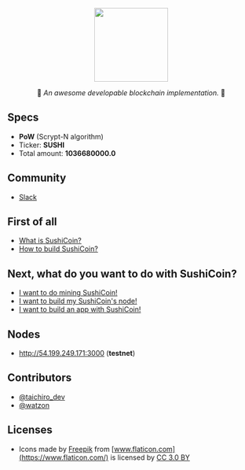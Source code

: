 <p align="center">
  <img src="https://raw.githubusercontent.com/tbrand/SushiCoin/master/imgs/sushicoin.png" width="150" height="150" />
</p1>

<p align="center">🍣 <i>An awesome developable blockchain implementation.</i> 🍣</p>

## Specs
- **PoW** (Scrypt-N algorithm)
- Ticker: **SUSHI**
- Total amount: **1036680000.0**

## Community
- [Slack](https://goo.gl/64aVeY)

## First of all
- [What is SushiCoin?](https://github.com/tbrand/SushiCoin/wiki/What-is-SushiCoin%3F)
- [How to build SushiCoin?](https://github.com/tbrand/SushiCoin/wiki/How-to-build-SushiCoin%3F)

## Next, what do you want to do with SushiCoin?
- [I want to do mining SushiCoin!](https://github.com/tbrand/SushiCoin/wiki/Mining-SushiCoin)
- [I want to build my SushiCoin's node!](https://github.com/tbrand/SushiCoin/wiki/Build-SushiCoin's-node)
- [I want to build an app with SushiCoin!](https://github.com/tbrand/SushiCoin/wiki/SushiCoin's-API)

## Nodes
- http://54.199.249.171:3000 (**testnet**)

## Contributors
- [@taichiro_dev](https://twitter.com/taichiro_dev)
- [@watzon](https://twitter.com/_watzon)

## Licenses
- Icons made by [Freepik](http://www.freepik.com) from [www.flaticon.com](https://www.flaticon.com/) is licensed by [CC 3.0 BY](http://creativecommons.org/licenses/by/3.0/)
